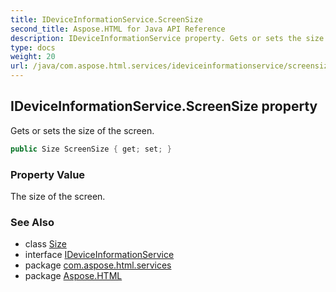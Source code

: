 ```yaml
---
title: IDeviceInformationService.ScreenSize
second_title: Aspose.HTML for Java API Reference
description: IDeviceInformationService property. Gets or sets the size of the screen
type: docs
weight: 20
url: /java/com.aspose.html.services/ideviceinformationservice/screensize/
---
```

## IDeviceInformationService.ScreenSize property

Gets or sets the size of the screen.

```java
public Size ScreenSize { get; set; }
```

### Property Value

The size of the screen.

### See Also

* class [Size](../../../com.aspose.html.drawing/size/)
* interface [IDeviceInformationService](../)
* package [com.aspose.html.services](../../../com.aspose.html.services/)
* package [Aspose.HTML](../../../)
